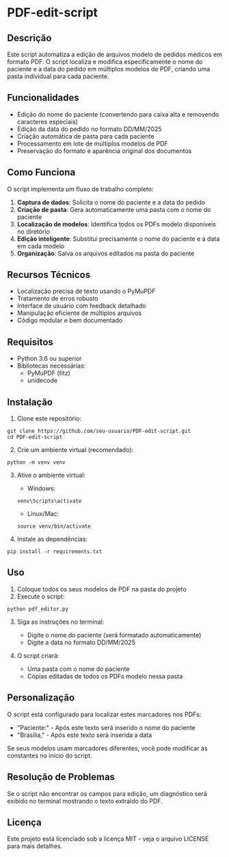 # PDF-edit-script

## Descrição

Este script automatiza a edição de arquivos modelo de pedidos médicos em formato PDF. O script localiza e modifica especificamente o nome do paciente e a data do pedido em múltiplos modelos de PDF, criando uma pasta individual para cada paciente.

## Funcionalidades

- Edição do nome do paciente (convertendo para caixa alta e removendo caracteres especiais)
- Edição da data do pedido no formato DD/MM/2025
- Criação automática de pasta para cada paciente
- Processamento em lote de múltiplos modelos de PDF
- Preservação do formato e aparência original dos documentos

## Como Funciona

O script implementa um fluxo de trabalho completo:

1. **Captura de dados**: Solicita o nome do paciente e a data do pedido
2. **Criação de pasta**: Gera automaticamente uma pasta com o nome do paciente
3. **Localização de modelos**: Identifica todos os PDFs modelo disponíveis no diretório
4. **Edição inteligente**: Substitui precisamente o nome do paciente e a data em cada modelo
5. **Organização**: Salva os arquivos editados na pasta do paciente

## Recursos Técnicos

- Localização precisa de texto usando o PyMuPDF
- Tratamento de erros robusto
- Interface de usuário com feedback detalhado
- Manipulação eficiente de múltiplos arquivos
- Código modular e bem documentado

## Requisitos

- Python 3.6 ou superior
- Bibliotecas necessárias:
  - PyMuPDF (fitz)
  - unidecode

## Instalação

1. Clone este repositório:

```
git clone https://github.com/seu-usuario/PDF-edit-script.git
cd PDF-edit-script
```

2. Crie um ambiente virtual (recomendado):

```
python -m venv venv
```

3. Ative o ambiente virtual:

   - Windows:

   ```
   venv\Scripts\activate
   ```

   - Linux/Mac:

   ```
   source venv/bin/activate
   ```

4. Instale as dependências:

```
pip install -r requirements.txt
```

## Uso

1. Coloque todos os seus modelos de PDF na pasta do projeto
2. Execute o script:

```
python pdf_editor.py
```

3. Siga as instruções no terminal:

   - Digite o nome do paciente (será formatado automaticamente)
   - Digite a data no formato DD/MM/2025

4. O script criará:
   - Uma pasta com o nome do paciente
   - Cópias editadas de todos os PDFs modelo nessa pasta

## Personalização

O script está configurado para localizar estes marcadores nos PDFs:

- "Paciente:" - Após este texto será inserido o nome do paciente
- "Brasília," - Após este texto será inserida a data

Se seus modelos usam marcadores diferentes, você pode modificar as constantes no início do script.

## Resolução de Problemas

Se o script não encontrar os campos para edição, um diagnóstico será exibido no terminal mostrando o texto extraído do PDF.

## Licença

Este projeto está licenciado sob a licença MIT - veja o arquivo LICENSE para mais detalhes.
